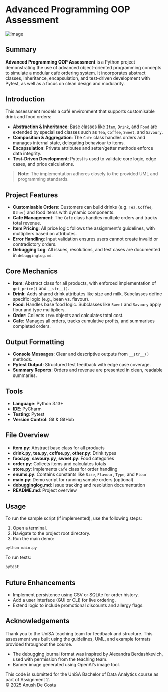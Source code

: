 # Advanced Programming OOP Assessment

![Image](https://github.com/user-attachments/assets/883b6998-3a1a-4a7c-8771-5dc8f95aa995)

## Summary
**Advanced Programming OOP Assessment** is a Python project demonstrating the use of advanced object-oriented programming concepts to simulate a modular café ordering system. It incorporates abstract classes, inheritance, encapsulation, and test-driven development with Pytest, as well as a focus on clean design and modularity.

## Introduction
This assessment models a café environment that supports customisable drink and food orders:

- **Abstraction & Inheritance**: Base classes like `Item`, `Drink`, and `Food` are extended by specialised classes such as `Tea`, `Coffee`, `Sweet`, and `Savoury`.
- **Composition & Aggregation**: The `Cafe` class handles orders and manages internal state, delegating behaviour to items.
- **Encapsulation**: Private attributes and setter/getter methods enforce data integrity.
- **Test-Driven Development**: Pytest is used to validate core logic, edge cases, and price calculations.

> **Note:** The implementation adheres closely to the provided UML and programming standards.

## Project Features
- **Customisable Orders**: Customers can build drinks (e.g. `Tea`, `Coffee`, `Other`) and food items with dynamic components.
- **Cafe Management**: The `Cafe` class handles multiple orders and tracks total revenue.
- **Item Pricing**: All price logic follows the assignment's guidelines, with multipliers based on attributes.
- **Error Handling**: Input validation ensures users cannot create invalid or contradictory orders.
- **Debugging Log**: All issues, resolutions, and test cases are documented in `debugginglog.md`.

## Core Mechanics
- **Item**: Abstract class for all products, with enforced implementation of `get_price()` and `__str__()`.
- **Drink**: Adds shared drink attributes like size and milk. Subclasses define specific logic (e.g., bean vs. flavour).
- **Food**: Handles base food logic. Subclasses like `Sweet` and `Savoury` apply flour and type multipliers.
- **Order**: Collects `Item` objects and calculates total cost.
- **Cafe**: Manages all orders, tracks cumulative profits, and summarises completed orders.

## Output Formatting
- **Console Messages**: Clear and descriptive outputs from `__str__()` methods.
- **Pytest Output**: Structured test feedback with edge case coverage.
- **Summary Reports**: Orders and revenue are presented in clean, readable summaries.

## Tools
- **Language**: Python 3.13+  
- **IDE**: PyCharm  
- **Testing**: Pytest  
- **Version Control**: Git & GitHub

## File Overview
- **item.py**: Abstract base class for all products
- **drink.py**, **tea.py**, **coffee.py**, **other.py**: Drink types
- **food.py**, **savoury.py**, **sweet.py**: Food categories
- **order.py**: Collects items and calculates totals
- **store.py**: Implements `Cafe` class for order handling
- **enums.py**: Contains constants like `Size`, `Flavour`, `Type`, and `Flour`
- **main.py**: Demo script for running sample orders (optional)
- **debugginglog.md**: Issue tracking and resolution documentation
- **README.md**: Project overview

## Usage
To run the sample script (if implemented), use the following steps:

1. Open a terminal.
2. Navigate to the project root directory.
3. Run the main demo:
```bash
python main.py
```

To run tests:
```bash
pytest
```

## Future Enhancements
- Implement persistence using CSV or SQLite for order history.
- Add a user interface (GUI or CLI) for live ordering.
- Extend logic to include promotional discounts and allergy flags.

## Acknowledgements
Thank you to the UniSA teaching team for feedback and structure. This assessment was built using the guidelines, UML, and example formats provided throughout the course.

- The debugging journal format was inspired by Alexandra Berdashkevich, used with permission from the teaching team.
- Banner image generated using OpenAI’s image tool.

This code is submitted for the UniSA Bachelor of Data Analytics course as part of Assignment 2.  
© 2025 Anush De Costa
